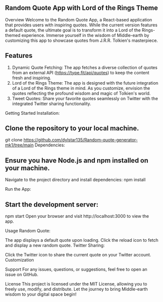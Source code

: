 ## Random Quote App with Lord of the Rings Theme
Overview
Welcome to the Random Quote App, a React-based application that provides users with inspiring quotes. While the current version features a default quote, the ultimate goal is to transform it into a Lord of the Rings-themed experience. Immerse yourself in the wisdom of Middle-earth by customizing this app to showcase quotes from J.R.R. Tolkien's masterpiece.

## Features
1. Dynamic Quote Fetching:
The app fetches a diverse collection of quotes from an external API (https://type.fit/api/quotes) to keep the content fresh and inspiring.
2. Lord of the Rings Theme:
The app is designed with the future integration of a Lord of the Rings theme in mind. As you customize, envision the quotes reflecting the profound wisdom and magic of Tolkien's world.
3. Tweet Quotes:
Share your favorite quotes seamlessly on Twitter with the integrated Twitter sharing functionality.

Getting Started
Installation:

## Clone the repository to your local machine.

git clone https://github.com/dylstar135/Random-quote-generator-mk1/tree/main
Dependencies:

## Ensure you have Node.js and npm installed on your machine.
Navigate to the project directory and install dependencies:
npm install

Run the App:

## Start the development server:
npm start
Open your browser and visit http://localhost:3000 to view the app.

Usage
Random Quote:

The app displays a default quote upon loading.
Click the reload icon to fetch and display a new random quote.
Twitter Sharing:

Click the Twitter icon to share the current quote on your Twitter account.
Customization


Support
For any issues, questions, or suggestions, feel free to open an issue on GitHub.

License
This project is licensed under the MIT License, allowing you to freely use, modify, and distribute. Let the journey to bring Middle-earth wisdom to your digital space begin!
